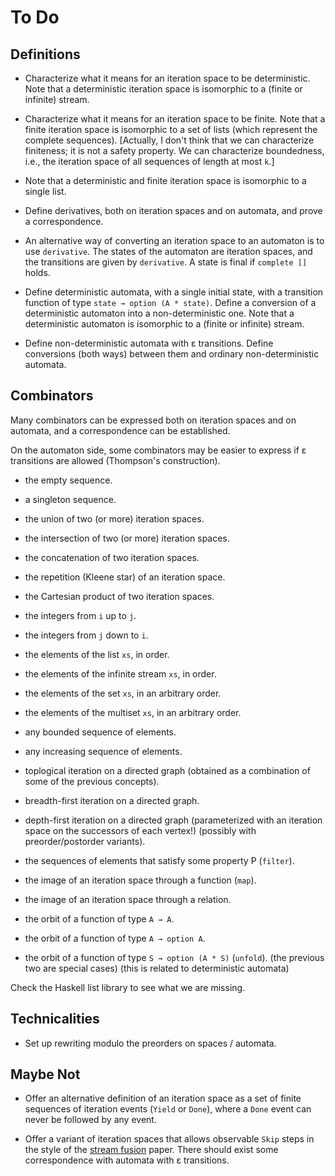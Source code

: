 # To Do

## Definitions

* Characterize what it means for an iteration space to be
  deterministic. Note that a deterministic iteration space
  is isomorphic to a (finite or infinite) stream.

* Characterize what it means for an iteration space to be
  finite. Note that a finite iteration space is isomorphic
  to a set of lists (which represent the complete sequences).
  [Actually, I don't think that we can characterize finiteness;
  it is not a safety property. We can characterize boundedness,
  i.e., the iteration space of all sequences of length at most `k`.]

* Note that a deterministic and finite iteration space is
  isomorphic to a single list.

* Define derivatives, both on iteration spaces and on automata,
  and prove a correspondence.

* An alternative way of converting an iteration space to an automaton is to
  use `derivative`. The states of the automaton are iteration spaces, and the
  transitions are given by `derivative`. A state is final if `complete []`
  holds.

* Define deterministic automata, with a single initial state, with a
  transition function of type `state → option (A * state)`.
  Define a conversion of a deterministic automaton into
  a non-deterministic one.
  Note that a deterministic automaton is isomorphic
  to a (finite or infinite) stream.

* Define non-deterministic automata with ε transitions. Define conversions
  (both ways) between them and ordinary non-deterministic automata.

## Combinators

Many combinators can be expressed both on iteration spaces
and on automata, and a correspondence can be established.

On the automaton side, some combinators may be easier to express
if ε transitions are allowed (Thompson's construction).

* the empty sequence.
* a singleton sequence.
* the union of two (or more) iteration spaces.
* the intersection of two (or more) iteration spaces.
* the concatenation of two iteration spaces.
* the repetition (Kleene star) of an iteration space.
* the Cartesian product of two iteration spaces.

* the integers from `i` up to `j`.
* the integers from `j` down to `i`.
* the elements of the list `xs`, in order.
* the elements of the infinite stream `xs`, in order.
* the elements of the set `xs`, in an arbitrary order.
* the elements of the multiset `xs`, in an arbitrary order.
* any bounded sequence of elements.
* any increasing sequence of elements.

* toplogical iteration on a directed graph
    (obtained as a combination of some of the previous concepts).
* breadth-first iteration on a directed graph.
* depth-first iteration on a directed graph
    (parameterized with an iteration space on the successors of each vertex!)
    (possibly with preorder/postorder variants).

* the sequences of elements that satisfy some property P (`filter`).
* the image of an iteration space through a function (`map`).
* the image of an iteration space through a relation.
* the orbit of a function of type `A → A`.
* the orbit of a function of type `A → option A`.
* the orbit of a function of type `S → option (A * S)` (`unfold`).
    (the previous two are special cases)
    (this is related to deterministic automata)

Check the Haskell list library to see what we are missing.

## Technicalities

* Set up rewriting modulo the preorders on spaces / automata.

## Maybe Not

* Offer an alternative definition of an iteration space as a set of finite
  sequences of iteration events (`Yield` or `Done`), where a `Done` event can
  never be followed by any event.

* Offer a variant of iteration spaces
  that allows observable `Skip` steps in the style of the
  [stream fusion](https://dl.acm.org/doi/10.1145/1291220.1291199) paper.
  There should exist some correspondence with automata with ε transitions.
